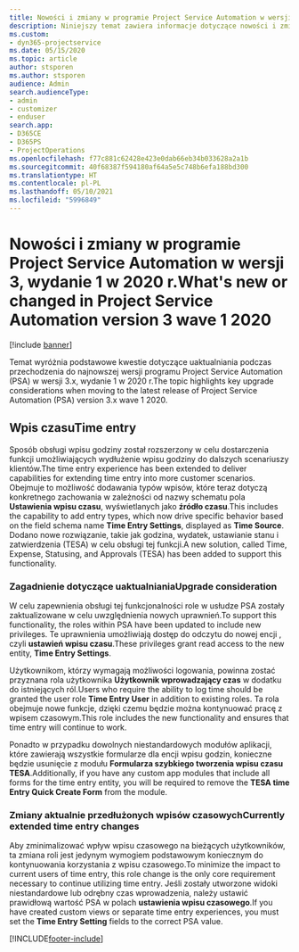 ```yaml
---
title: Nowości i zmiany w programie Project Service Automation w wersji 3.x, wydanie 1 w 2020 r.
description: Niniejszy temat zawiera informacje dotyczące nowości i zmian w programie Project Service Automation w wersji 3, wydanie 1 z 2020 r.
ms.custom:
- dyn365-projectservice
ms.date: 05/15/2020
ms.topic: article
author: stsporen
ms.author: stsporen
audience: Admin
search.audienceType:
- admin
- customizer
- enduser
search.app:
- D365CE
- D365PS
- ProjectOperations
ms.openlocfilehash: f77c881c62428e423e0dab66eb34b033628a2a1b
ms.sourcegitcommit: 40f68387f594180af64a5e5c748b6efa188bd300
ms.translationtype: HT
ms.contentlocale: pl-PL
ms.lasthandoff: 05/10/2021
ms.locfileid: "5996849"
---
```

# <a name="whats-new-or-changed-in-project-service-automation-version-3-wave-1-2020"></a><span data-ttu-id="4dc3a-103">Nowości i zmiany w programie Project Service Automation w wersji 3, wydanie 1 w 2020 r.</span><span class="sxs-lookup"><span data-stu-id="4dc3a-103">What's new or changed in Project Service Automation version 3 wave 1 2020</span></span>

[!include [banner](../includes/psa-now-project-operations.md)]

<span data-ttu-id="4dc3a-104">Temat wyróżnia podstawowe kwestie dotyczące uaktualniania podczas przechodzenia do najnowszej wersji programu Project Service Automation (PSA) w wersji 3.x, wydanie 1 w 2020 r.</span><span class="sxs-lookup"><span data-stu-id="4dc3a-104">The topic highlights key upgrade considerations when moving to the latest release of Project Service Automation (PSA) version 3.x wave 1 2020.</span></span>

## <a name="time-entry"></a><span data-ttu-id="4dc3a-105">Wpis czasu</span><span class="sxs-lookup"><span data-stu-id="4dc3a-105">Time entry</span></span>
<span data-ttu-id="4dc3a-106">Sposób obsługi wpisu godziny został rozszerzony w celu dostarczenia funkcji umożliwiających wydłużenie wpisu godziny do dalszych scenariuszy klientów.</span><span class="sxs-lookup"><span data-stu-id="4dc3a-106">The time entry experience has been extended to deliver capabilities for extending time entry into more customer scenarios.</span></span> <span data-ttu-id="4dc3a-107">Obejmuje to możliwość dodawania typów wpisów, które teraz dotyczą konkretnego zachowania w zależności od nazwy schematu pola **Ustawienia wpisu czasu**, wyświetlanych jako **źródło czasu**.</span><span class="sxs-lookup"><span data-stu-id="4dc3a-107">This includes the capability to add entry types, which now drive specific behavior based on the field schema name **Time Entry Settings**, displayed as **Time Source**.</span></span> <span data-ttu-id="4dc3a-108">Dodano nowe rozwiązanie, takie jak godzina, wydatek, ustawianie stanu i zatwierdzenia (TESA) w celu obsługi tej funkcji.</span><span class="sxs-lookup"><span data-stu-id="4dc3a-108">A new solution, called Time, Expense, Statusing, and Approvals (TESA) has been added to support this functionality.</span></span>

### <a name="upgrade-consideration"></a><span data-ttu-id="4dc3a-109">Zagadnienie dotyczące uaktualniania</span><span class="sxs-lookup"><span data-stu-id="4dc3a-109">Upgrade consideration</span></span>
<span data-ttu-id="4dc3a-110">W celu zapewnienia obsługi tej funkcjonalności role w usłudze PSA zostały zaktualizowane w celu uwzględnienia nowych uprawnień.</span><span class="sxs-lookup"><span data-stu-id="4dc3a-110">To support this functionality, the roles within PSA have been updated to include new privileges.</span></span> <span data-ttu-id="4dc3a-111">Te uprawnienia umożliwiają dostęp do odczytu do nowej encji , czyli **ustawień wpisu czasu**.</span><span class="sxs-lookup"><span data-stu-id="4dc3a-111">These privileges grant read access to the new entity, **Time Entry Settings**.</span></span>

<span data-ttu-id="4dc3a-112">Użytkownikom, którzy wymagają możliwości logowania, powinna zostać przyznana rola użytkownika **Użytkownik wprowadzający czas** w dodatku do istniejących ról.</span><span class="sxs-lookup"><span data-stu-id="4dc3a-112">Users who require the ability to log time should be granted the user role **Time Entry User** in addition to existing roles.</span></span> <span data-ttu-id="4dc3a-113">Ta rola obejmuje nowe funkcje, dzięki czemu będzie można kontynuować pracę z wpisem czasowym.</span><span class="sxs-lookup"><span data-stu-id="4dc3a-113">This role includes the new functionality and ensures that time entry will continue to work.</span></span>

<span data-ttu-id="4dc3a-114">Ponadto w przypadku dowolnych niestandardowych modułów aplikacji, które zawierają wszystkie formularze dla encji wpisu godzin, konieczne będzie usunięcie z modułu **Formularza szybkiego tworzenia wpisu czasu TESA**.</span><span class="sxs-lookup"><span data-stu-id="4dc3a-114">Additionally, if you have any custom app modules that include all forms for the time entry entity, you will be required to remove the **TESA time Entry Quick Create Form** from the module.</span></span>

### <a name="currently-extended-time-entry-changes"></a><span data-ttu-id="4dc3a-115">Zmiany aktualnie przedłużonych wpisów czasowych</span><span class="sxs-lookup"><span data-stu-id="4dc3a-115">Currently extended time entry changes</span></span>
<span data-ttu-id="4dc3a-116">Aby zminimalizować wpływ wpisu czasowego na bieżących użytkowników, ta zmiana roli jest jedynym wymogiem podstawowym koniecznym do kontynuowania korzystania z wpisu czasowego.</span><span class="sxs-lookup"><span data-stu-id="4dc3a-116">To minimize the impact to current users of time entry, this role change is the only core requirement necessary to continue utilizing time entry.</span></span> <span data-ttu-id="4dc3a-117">Jeśli zostały utworzone widoki niestandardowe lub odrębny czas wprowadzenia, należy ustawić prawidłową wartość PSA w polach **ustawienia wpisu czasowego**.</span><span class="sxs-lookup"><span data-stu-id="4dc3a-117">If you have created custom views or separate time entry experiences, you must set the **Time Entry Setting** fields to the correct PSA value.</span></span>


[!INCLUDE[footer-include](../includes/footer-banner.md)]